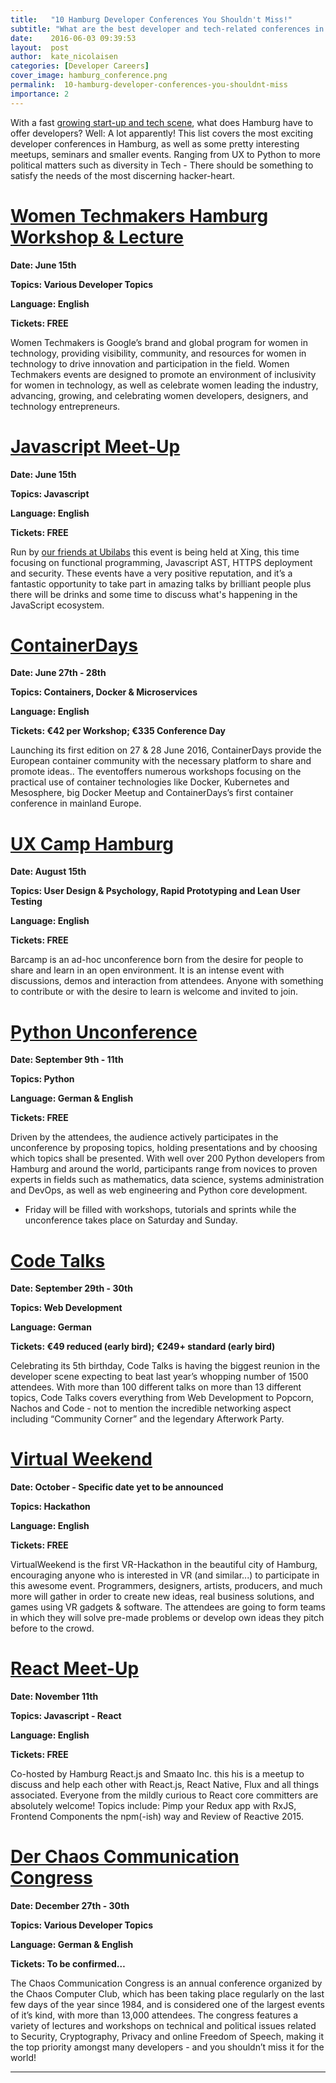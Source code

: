 ```yaml
---
title:   "10 Hamburg Developer Conferences You Shouldn't Miss!"
subtitle: "What are the best developer and tech-related conferences in Hamburg? We've put together a list of 10 great tech conferences in Hamburg, including ContainerDays, Code Talks and Women Techmakers Hamburg Workshop & Lecture, that you should definitely check out to bump up your developer knowledge."
date:    2016-06-03 09:39:53
layout:  post
author:  kate_nicolaisen
categories: [Developer Careers] 
cover_image: hamburg_conference.png 
permalink:  10-hamburg-developer-conferences-you-shouldnt-miss
importance: 2
---
```


With a fast [growing start-up and tech scene][1], what does Hamburg have to offer developers? Well: A lot apparently! This list covers the most exciting developer conferences in Hamburg, as well as some pretty interesting meetups, seminars and smaller events. Ranging from UX to Python to more political matters such as diversity in Tech - There should be something to satisfy the needs of the most discerning hacker-heart.


<!--more-->

# [Women Techmakers Hamburg Workshop & Lecture][2]

**Date: June 15th**

**Topics: Various Developer Topics**

**Language: English**

**Tickets: FREE**

Women Techmakers is Google’s brand and global program for women in technology, providing visibility, community, and resources for women in technology to drive innovation and participation in the field. Women Techmakers events are designed to promote an environment of inclusivity for women in technology, as well as celebrate women leading the industry, advancing, growing, and celebrating women developers, designers, and technology entrepreneurs.

# [Javascript Meet-Up][3]

**Date: June 15th**

**Topics: Javascript**

**Language: English**

**Tickets: FREE**

Run by [our friends at Ubilabs][4] this event is being held at Xing, this time focusing on functional programming, Javascript AST, HTTPS deployment and security. These events have a very positive reputation, and it’s a fantastic opportunity to take part in amazing talks by brilliant people plus there will be drinks and some time to discuss what's happening in the JavaScript ecosystem.

# [ContainerDays][5]

**Date: June 27th - 28th**

**Topics: Containers, Docker & Microservices**

**Language: English**

**Tickets: €42 per Workshop; €335 Conference Day**

Launching its first edition on 27 & 28 June 2016, ContainerDays provide the European container community with the necessary platform to share and promote ideas.. The eventoffers numerous workshops focusing on the practical use of container technologies like Docker, Kubernetes and Mesosphere, big Docker Meetup and ContainerDays’s first container conference in mainland Europe. 

# [UX Camp Hamburg][6] 

**Date: August 15th**

**Topics: User Design & Psychology, Rapid Prototyping and Lean User Testing**

**Language: English**

**Tickets: FREE**

Barcamp is an ad-hoc unconference born from the desire for people to share and learn in an open environment. It is an intense event with discussions, demos and interaction from attendees. Anyone with something to contribute or with the desire to learn is welcome and invited to join. 


# [Python Unconference][7]

**Date: September 9th - 11th**

**Topics: Python** 

**Language: German & English**

**Tickets: FREE**

Driven by the attendees, the audience actively participates in the unconference by proposing topics, holding presentations and by choosing which topics shall be presented. With well over 200 Python developers from Hamburg and around the world, participants range from novices to proven experts in fields such as mathematics, data science, systems administration and DevOps, as well as web engineering and Python core development. 

* Friday will be filled with workshops, tutorials and sprints while the unconference takes place on Saturday and Sunday.

# [Code Talks][8]

**Date: September 29th - 30th**

**Topics: Web Development**

**Language: German**

**Tickets: €49 reduced (early bird); €249+ standard (early bird)**

Celebrating its 5th birthday, Code Talks is having the biggest reunion in the developer scene expecting to beat last year’s whopping number of 1500 attendees. With more than 100 different talks on more than 13 different topics, Code Talks covers everything from Web Development to Popcorn, Nachos and Code - not to mention the incredible networking aspect including “Community Corner” and the legendary Afterwork Party. 

# [Virtual Weekend][9]

**Date: October - Specific date yet to be announced**

**Topics: Hackathon**

**Language: English**

**Tickets: FREE**

VirtualWeekend is the first VR-Hackathon in the beautiful city of Hamburg, encouraging anyone who is interested in VR (and similar...) to participate in this awesome event. Programmers, designers, artists, producers, and much more will gather in order to create new ideas, real business solutions, and games using VR gadgets & software. The attendees are going to form teams in which they will solve pre-made problems or develop own ideas they pitch before to the crowd. 

# [React Meet-Up][10]

**Date: November 11th**

**Topics: Javascript - React**

**Language: English**

**Tickets: FREE**

Co-hosted by Hamburg React.js and Smaato Inc. this his is a meetup to discuss and help each other with React.js, React Native, Flux and all things associated. Everyone from the mildly curious to React core committers are absolutely welcome! Topics include: Pimp your Redux app with RxJS, Frontend Components the npm(-ish) way and Review of Reactive 2015.

# [Der Chaos Communication Congress][11]

**Date: December 27th - 30th**

**Topics: Various Developer Topics**

**Language: German & English**

**Tickets: To be confirmed…**

The Chaos Communication Congress is an annual conference organized by the Chaos Computer Club, which has been taking place regularly on the last few days of the year since 1984, and is considered one of the largest events of it’s kind, with more than 13,000 attendees. The congress features a variety of lectures and workshops on technical and political issues related to Security, Cryptography, Privacy and online Freedom of Speech, making it the top priority amongst many developers - and you shouldn’t miss it for the world!

* * *



[1]: https://blog.honeypot.io/hamburg-startup-map/
[2]: http://www.meetup.com/womentechmakershamburg/events/228068329/ 
[3]: http://www.meetup.com/hamburg-js/events/231160176/ 
[4]: https://blog.honeypot.io/the-hamburg-entrepreneur/
[5]: http://www.containerdays.de/
[6]: http://www.uxcamphh.org/
[7]: http://www.pyunconf.de/
[8]: https://www.codetalks.de/
[9]: http://www.virtualweekend.com/ 
[10]: http://www.meetup.com/Hamburg-React-js-Meetup/events/226074760/
[11]: https://events.ccc.de/congress/2015/wiki/Main_Page
[12]: https://app.honeypot.io/users/sign_up?utm_source=blog&utm_medium=organic&utm_term=e&utm_content=160602&utm_campaign=dev-no
